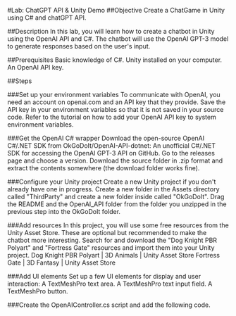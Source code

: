 #Lab: ChatGPT API & Unity Demo
##Objective
Create a ChatGame in Unity using C# and chatGPT API.

##Description
In this lab, you will learn how to create a chatbot in Unity using the OpenAI API and C#. The chatbot will use the OpenAI GPT-3 model to generate responses based on the user's input.

##Prerequisites
Basic knowledge of C#.
Unity installed on your computer.
An OpenAI API key.

##Steps

###Set up your environment variables
To communicate with OpenAI, you need an account on openai.com and an API key that they provide. Save the API key in your environment variables so that it is not saved in your source code. Refer to the tutorial on how to add your OpenAI API key to system environment variables.

###Get the OpenAI C# wrapper
Download the open-source OpenAI C#/.NET SDK from OkGoDoIt/OpenAI-API-dotnet: An unofficial C#/.NET SDK for accessing the OpenAI GPT-3 API on GitHub.
Go to the releases page and choose a version. Download the source folder in .zip format and extract the contents somewhere (the download folder works fine).

###Configure your Unity project
Create a new Unity project if you don't already have one in progress. Create a new folder in the Assets directory called "ThirdParty" and create a new folder inside called "OkGoDoIt". Drag the README and the OpenAI_API folder from the folder you unzipped in the previous step into the OkGoDoIt folder.

###Add resources
In this project, you will use some free resources from the Unity Asset Store. These are optional but recommended to make the chatbot more interesting. Search for and download the "Dog Knight PBR Polyart" and "Fortress Gate" resources and import them into your Unity project.
Dog Knight PBR Polyart | 3D Animals | Unity Asset Store
Fortress Gate | 3D Fantasy | Unity Asset Store

###Add UI elements
Set up a few UI elements for display and user interaction:
A TextMeshPro text area.
A TextMeshPro text input field.
A TextMeshPro button.

###Create the OpenAIController.cs script and add the following code.
